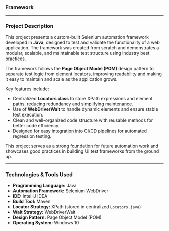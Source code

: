 ### Framework
---
### **Project Description**

This project presents a custom-built Selenium automation framework developed in **Java**, designed to test and validate the functionality of a web application. The framework was created from scratch and demonstrates a modular, scalable, and maintainable test structure using industry best practices.

The framework follows the **Page Object Model (POM)** design pattern to separate test logic from element locators, improving readability and making it easy to maintain and scale as the application grows.

Key features include:

* Centralized **Locators class** to store XPath expressions and element paths, reducing redundancy and simplifying maintenance.
* Use of **WebDriverWait** to handle dynamic elements and ensure stable test execution.
* Clean and well-organized code structure with reusable methods for better code efficiency.
* Designed for easy integration into CI/CD pipelines for automated regression testing.

This project serves as a strong foundation for future automation work and showcases good practices in building UI test frameworks from the ground up.

---

### **Technologies & Tools Used**

* **Programming Language:** Java
* **Automation Framework:** Selenium WebDriver
* **IDE:** IntelliJ IDEA
* **Build Tool:** Maven
* **Locator Strategy:** XPath (stored in centralized `Locators.java`)
* **Wait Strategy:** WebDriverWait
* **Design Pattern:** Page Object Model (POM)
* **Operating System:** Windows 10
